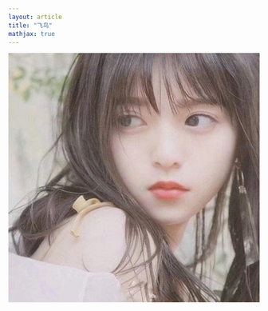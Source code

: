 ```yaml
---
layout: article
title: "飞鸟"
mathjax: true
---
```



![image-20230522191039381](https://github.com/FeiNiao/feiniao.github.io/blob/master/_posts/2023-05-22-about-FeiNiao.assets/image-20230522191039381.png?raw=true)


